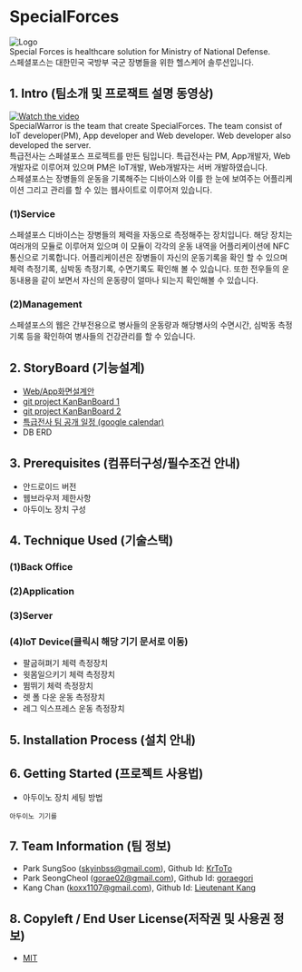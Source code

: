 # SpecialForces
![Logo](https://logosbynick.com/wp-content/uploads/2018/03/final-logo-example.png)</br>
Special Forces is healthcare solution for Ministry of National Defense.</br>
스페셜포스는 대한민국 국방부 국군 장병들을 위한 헬스케어 솔루션입니다.

## 1. Intro (팀소개 및 프로잭트 설명 동영상)
[![Watch the video](https://img.youtube.com/vi/LjX3eVQdIyk/0.jpg)](https://www.youtube.com/watch?time_continue=117&v=LjX3eVQdIyk)</br>
SpecialWarror is the team that create SpecialForces. The team consist of IoT developer(PM), App developer and Web developer. Web developer also developed the server.
</br>
특급전사는 스페셜포스 프로젝트를 만든 팀입니다. 특급전사는 PM, App개발자, Web개발자로 이루어져 있으며 PM은 IoT개발, Web개발자는 서버 개발하였습니다.
</br>
스페셜포스는 장병들의 운동을 기록해주는 디바이스와 이를 한 눈에 보여주는 어플리케이션 그리고 관리를 할 수 있는 웹사이트로 이루어져 있습니다.

### (1)Service
스페셜포스 디바이스는 장병들의 체력을 자동으로 측정해주는 장치입니다. 해당 장치는 여러개의 모듈로 이루어져 있으며 이 모듈이 각각의 운동 내역을 어플리케이션에 NFC 통신으로 기록합니다. 어플리케이션은 장병들이 자신의 운동기록을 확인 할 수 있으며 체력 측정기록, 심박동 측정기록, 수면기록도 확인해 볼 수 있습니다. 또한 전우들의 운동내용을 같이 보면서 자신의 운동량이 얼마나 되는지 확인해볼 수 있습니다.

### (2)Management
스페셜포스의 웹은 간부전용으로 병사들의 운동량과 해당병사의 수면시간, 심박동 측정기록 등을 확인하여 병사들의 건강관리를 할 수 있습니다.

## 2. StoryBoard (기능설계)
- <a href = "https://docs.google.com/presentation/d/1y2Pu0RgSUVKd3x4ULOtYEjo13R1m0j6FjGWLmiCoR_Y/edit?usp=sharing">Web/App화면설계안</a>
- <a href = "https://github.com/orgs/SpecailForces/projects/1">git project KanBanBoard 1</a>
- <a href = "https://github.com/osamhack2020/App_SpecialForces_SpecialWarrior/projects/2"> git project KanBanBoard 2</a>
- <a href = "https://calendar.google.com/calendar/u/0?cid=OG1yZ3FhYTI5MTMwN2FldTZucDdvbXEwcmNAZ3JvdXAuY2FsZW5kYXIuZ29vZ2xlLmNvbQ"> 특급전사 팀 공개 일정 (google calendar)</a>
- DB ERD

## 3. Prerequisites (컴퓨터구성/필수조건 안내)
- 안드로이드 버전
- 웹브라우저 제한사항
- 아두이노 장치 구성


## 4. Technique Used (기술스택)
### (1)Back Office

### (2)Application

### (3)Server

### (4)IoT Device(클릭시 해당 기기 문서로 이동)
- 팔굽혀펴기 체력 측정장치
- 윗몸일으키기 체력 측정장치
- 뜀뛰기 체력 측정장치
- 렛 폴 다운 운동 측정장치
- 레그 익스프레스 운동 측정장치

## 5. Installation Process (설치 안내)

## 6. Getting Started (프로젝트 사용법)
- 아두이노 장치 세팅 방법

```
아두이노 기기를 
```


## 7. Team Information (팀 정보)
- Park SungSoo (skyinbss@gmail.com), Github Id: <a href = "https://github.com/Moerai">KrToTo</a>
- Park SeongCheol (gorae02@gmail.com), Github Id: <a href = "https://github.com/goraegori">goraegori</a>
- Kang Chan (koxx1107@gmail.com), Github Id: <a href = "https://github.com/LieutenantKang">Lieutenant Kang</a>

## 8. Copyleft / End User License(저작권 및 사용권 정보)
 * [MIT](https://github.com/osam2020-WEB/Sample-ProjectName-TeamName/blob/master/license.md)
